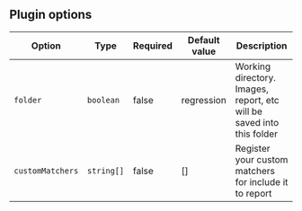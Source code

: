 ## Plugin options

| Option           |Type      | Required | Default value  | Description                                                           |
| ---------------- |----------|----------|----------------|-----------------------------------------------------------------------|
| `folder`         |`boolean` |false     | regression     | Working directory. Images, report, etc will be saved into this folder |
| `customMatchers` |`string[]`|false     | []             | Register your custom matchers for include it to report                |
